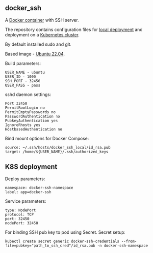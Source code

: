 ## docker_ssh

A [Docker container](https://hub.docker.com/r/serhiiartiukh5465/docker_ssh) with SSH server. 

The repository contains configuration files for [local deployment](https://github.com/Serhii5465/docker_ssh/blob/main/docker-compose.yml) and deployment on a [Kubernetes cluster](https://github.com/Serhii5465/docker_ssh/blob/main/deployment.yml).

By default installed sudo and git.

Based image - [Ubuntu 22.04](https://hub.docker.com/layers/library/ubuntu/22.04/images/sha256-2af372c1e2645779643284c7dc38775e3dbbc417b2d784a27c5a9eb784014fb8?context=explore).

Build parameters:
```
USER_NAME - ubuntu
USER_ID - 1000
SSH_PORT - 32450
USER_PASS - pass
```

sshd daemon settings:
```
Port 32450
PermitRootLogin no
PermitEmptyPasswords no
PasswordAuthentication no
PubkeyAuthentication yes
IgnoreRhosts yes
HostbasedAuthentication no
```

Bind mount options for Docker Compose:
```
source: ~/.ssh/hosts/docker_ssh_local/id_rsa.pub
target: /home/${USER_NAME}/.ssh/authorized_keys
```

## K8S deployment
Deploy parameters:
```
namespace: docker-ssh-namespace
label: app=docker-ssh
```

Service parameters:
```
type: NodePort
protocol: TCP
port: 32450
nodePort: 32450
```

For binding SSH pub key to pod using Secret. Secret setup: 
```
kubectl create secret generic docker-ssh-credentials --from-file=pubkey="path_to_ssh_cred"/id_rsa.pub -n docker-ssh-namespace
```
